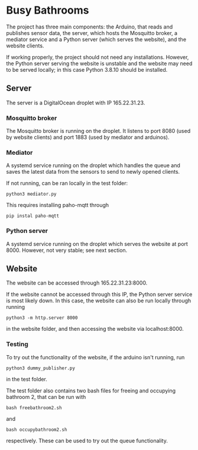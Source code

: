 # Busy Bathrooms

The project has three main components: the Arduino, that reads and publishes sensor data, the server, which hosts the Mosquitto broker, a mediator service and a Python server (which serves the website), and the website clients.

If working properly, the project should not need any installations. However, the Python server serving the website is unstable and the website may need to be served locally; in this case Python 3.8.10 should be installed.

## Server

The server is a DigitalOcean droplet with IP 165.22.31.23.

### Mosquitto broker

The Mosquitto broker is running on the droplet. It listens to port 8080 (used by website clients) and port 1883 (used by mediator and arduinos).

### Mediator

A systemd service running on the droplet which handles the queue and saves the latest data from the sensors to send to newly opened clients.

If not running, can be ran locally in the test folder:

```python3 mediator.py```

This requires installing paho-mqtt through

```pip instal paho-mqtt```

### Python server

A systemd service running on the droplet which serves the website at port 8000. However, not very stable; see next section.

## Website

The website can be accessed through 165.22.31.23:8000.

If the website cannot be accessed through this IP, the Python server service is most likely down. In this case, the website can also be run locally through running

```python3 -m http.server 8000```

in the website folder, and then accessing the website via localhost:8000.

### Testing

To try out the functionality of the website, if the arduino isn't running, run

```python3 dummy_publisher.py```

in the test folder.

The test folder also contains two bash files for freeing and occupying bathroom 2, that can be run with

```bash freebathroom2.sh```

and

```bash occupybathroom2.sh```

respectively. These can be used to try out the queue functionality.